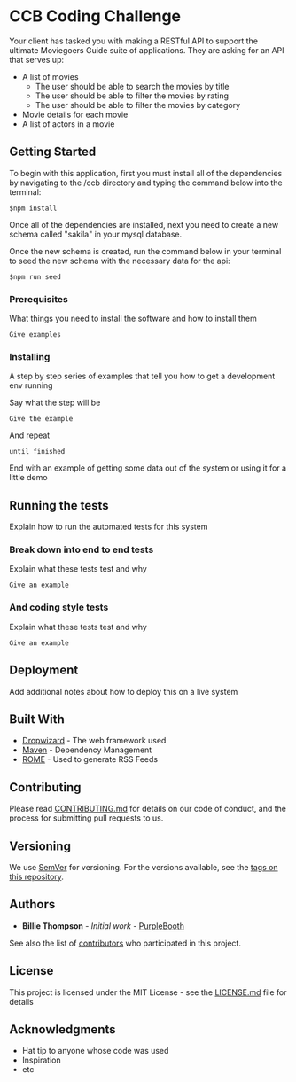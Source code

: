 # CCB Coding Challenge

Your client has tasked you with making a RESTful API to support the ultimate Moviegoers Guide suite of applications.
They are asking for an API that serves up:

* A list of movies
  * The user should be able to search the movies by title
  * The user should be able to filter the movies by rating
  * The user should be able to filter the movies by category
* Movie details for each movie
* A list of actors in a movie

## Getting Started

To begin with this application, first you must install all of the dependencies by navigating to the /ccb directory and typing the command below into the terminal:

```
$npm install
```

Once all of the dependencies are installed, next you need to create a new schema called "sakila" in your mysql database.

Once the new schema is created, run the command below in your terminal to seed the new schema with the necessary data for the api:

```
$npm run seed
```

### Prerequisites

What things you need to install the software and how to install them

```
Give examples
```

### Installing

A step by step series of examples that tell you how to get a development env running

Say what the step will be

```
Give the example
```

And repeat

```
until finished
```

End with an example of getting some data out of the system or using it for a little demo

## Running the tests

Explain how to run the automated tests for this system

### Break down into end to end tests

Explain what these tests test and why

```
Give an example
```

### And coding style tests

Explain what these tests test and why

```
Give an example
```

## Deployment

Add additional notes about how to deploy this on a live system

## Built With

* [Dropwizard](http://www.dropwizard.io/1.0.2/docs/) - The web framework used
* [Maven](https://maven.apache.org/) - Dependency Management
* [ROME](https://rometools.github.io/rome/) - Used to generate RSS Feeds

## Contributing

Please read [CONTRIBUTING.md](https://gist.github.com/PurpleBooth/b24679402957c63ec426) for details on our code of conduct, and the process for submitting pull requests to us.

## Versioning

We use [SemVer](http://semver.org/) for versioning. For the versions available, see the [tags on this repository](https://github.com/your/project/tags). 

## Authors

* **Billie Thompson** - *Initial work* - [PurpleBooth](https://github.com/PurpleBooth)

See also the list of [contributors](https://github.com/your/project/contributors) who participated in this project.

## License

This project is licensed under the MIT License - see the [LICENSE.md](LICENSE.md) file for details

## Acknowledgments

* Hat tip to anyone whose code was used
* Inspiration
* etc

